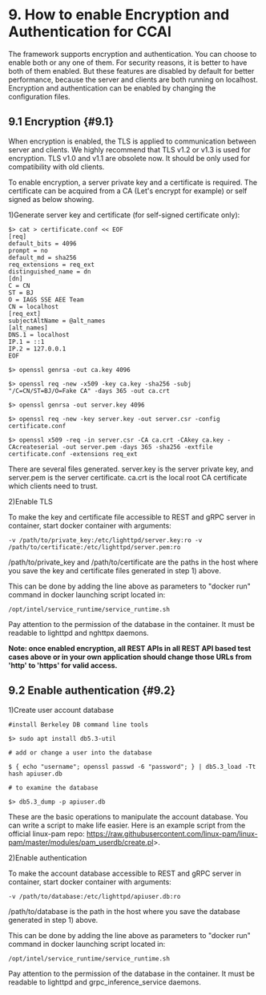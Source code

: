 # 9. How to enable Encryption and Authentication for CCAI

The framework supports encryption and authentication. You can choose to enable
both or any one of them. For security reasons, it is better to have both of them
enabled. But these features are disabled by default for better performance,
because the server and clients are both running on localhost. Encryption and
authentication can be enabled by changing the configuration files.

## 9.1 Encryption {#9.1}

When encryption is enabled, the TLS is applied to communication between server and clients. We highly recommend that TLS v1.2 or v1.3 is used for encryption. TLS v1.0 and v1.1 are obsolete now. It should be only used for compatibility with old clients.

To enable encryption, a server private key and a certificate is required. The certificate can be acquired from a CA (Let's encrypt for example) or self signed as below showing.

1)Generate server key and certificate (for self-signed certificate only):

    $> cat > certificate.conf << EOF
    [req]
    default_bits = 4096
    prompt = no
    default_md = sha256
    req_extensions = req_ext
    distinguished_name = dn
    [dn]
    C = CN
    ST = BJ
    O = IAGS SSE AEE Team
    CN = localhost
    [req_ext]
    subjectAltName = @alt_names
    [alt_names]
    DNS.1 = localhost
    IP.1 = ::1
    IP.2 = 127.0.0.1
    EOF
    
    $> openssl genrsa -out ca.key 4096
    
    $> openssl req -new -x509 -key ca.key -sha256 -subj "/C=CN/ST=BJ/O=Fake CA" -days 365 -out ca.crt
    
    $> openssl genrsa -out server.key 4096
    
    $> openssl req -new -key server.key -out server.csr -config certificate.conf
    
    $> openssl x509 -req -in server.csr -CA ca.crt -CAkey ca.key -CAcreateserial -out server.pem -days 365 -sha256 -extfile certificate.conf -extensions req_ext

There are several files generated. server.key is the server private key, and server.pem is the server certificate. ca.crt is the local root CA certificate which clients need to trust.

2)Enable TLS

To make the key and certificate file accessible to REST and gRPC server in container, start docker container with arguments:

    -v /path/to/private_key:/etc/lighttpd/server.key:ro -v /path/to/certificate:/etc/lighttpd/server.pem:ro

/path/to/private_key and /path/to/certificate are the paths in the host where you save the key and certificate files generated in step 1) above.

This can be done by adding the line above as parameters to "docker run" command in docker launching script located in:

    /opt/intel/service_runtime/service_runtime.sh

Pay attention to the permission of the database in the container. It must be readable to lighttpd and nghttpx daemons.

**Note: once enabled encryption, all REST APIs in all REST API based test cases above or in your own application should change those URLs from 'http' to 'https' for valid access.**

## 9.2 Enable authentication {#9.2}

1)Create user account database

    #install Berkeley DB command line tools
    
    $> sudo apt install db5.3-util
    
    # add or change a user into the database
    
    $ { echo "username"; openssl passwd -6 "password"; } | db5.3_load -Tt hash apiuser.db
    
    # to examine the database
    
    $> db5.3_dump -p apiuser.db

These are the basic operations to manipulate the account database. You can write a script to make life easier. Here is an example script from the official linux-pam repo:
<https://raw.githubusercontent.com/linux-pam/linux-pam/master/modules/pam_userdb/create.pl>>.

2)Enable authentication

To make the account database accessible to REST and gRPC server in container, start docker container with arguments:

    -v /path/to/database:/etc/lighttpd/apiuser.db:ro

/path/to/database is the path in the host where you save the database generated
in step 1) above.

This can be done by adding the line above as parameters to "docker run" command in docker launching script located in:

    /opt/intel/service_runtime/service_runtime.sh

Pay attention to the permission of the database in the container. It must be readable to lighttpd and grpc_inference_service daemons.
